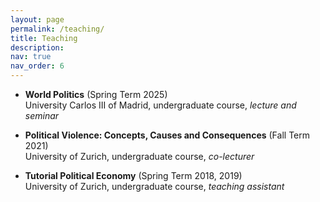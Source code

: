 ```yaml
---
layout: page
permalink: /teaching/
title: Teaching
description: 
nav: true
nav_order: 6
---
```

* **World Politics** (Spring Term 2025)\
University Carlos III of Madrid, undergraduate course, _lecture and seminar_

* **Political Violence: Concepts, Causes and Consequences** (Fall Term 2021)\
University of Zurich, undergraduate course, _co-lecturer_

* **Tutorial Political Economy** (Spring Term 2018, 2019)\
University of Zurich, undergraduate course, _teaching assistant_


